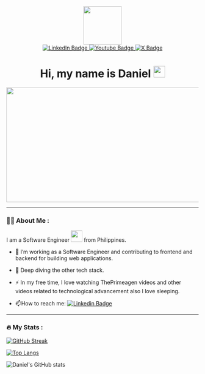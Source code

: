 
<div id="header" align="center">
  <img src="https://media.giphy.com/media/tXL4FHPSnVJ0A/giphy.gif?cid=82a1493b2ehkw0wymug334f7wv453py2bmgui1xr9w4frfhu&ep=v1_gifs_trending&rid=giphy.gif&ct=g" width="100"/>
  <div id="badges">
  <a href="https://www.linkedin.com/in/daniel-rey-340468206">
    <img src="https://img.shields.io/badge/LinkedIn-blue?style=for-the-badge&logo=linkedin&logoColor=white" alt="LinkedIn Badge"/>
  </a>
  <a href="your-youtube-URL">
    <img src="https://img.shields.io/badge/YouTube-red?style=for-the-badge&logo=youtube&logoColor=white" alt="Youtube Badge"/>
  </a>
  <a href="https://x.com/rey__daniel__">
    <img src="https://img.shields.io/badge/X-black?style=for-the-badge&logo=twitter&logoColor=white" alt="X Badge"/>
  </a>
</div>
  <img src="https://komarev.com/ghpvc/?username=usernameNiD4niel&style=flat-square&color=blue" alt=""/>
  <h1>
  Hi, my name is Daniel
  <img src="https://media.giphy.com/media/hvRJCLFzcasrR4ia7z/giphy.gif" width="30px"/>
</h1>
  <div align="center">
  <img src="https://media4.giphy.com/media/v1.Y2lkPTc5MGI3NjExYTB0Zmo3aWJnZHZ5d2tzc21pMTd5eHhpc21vcWJnb2gyc3R4bXdmbiZlcD12MV9pbnRlcm5hbF9naWZfYnlfaWQmY3Q9Zw/Dh5q0sShxgp13DwrvG/giphy.gif" width="600" height="300"/>
</div>
</div>

---

### :woman_technologist: About Me :
I am a Software Engineer <img src="https://media.giphy.com/media/WUlplcMpOCEmTGBtBW/giphy.gif" width="30"> from Philippines. 

- :telescope: I’m working as a Software Engineer and contributing to frontend and backend for building web applications.

- :seedling: Deep diving the other tech stack.

- :zap: In my free time, I love watching ThePrimeagen videos and other videos related to technological advancement also I love sleeping.

- :mailbox:How to reach me: [![Linkedin Badge](https://img.shields.io/badge/-daniel-blue?style=flat&logo=Linkedin&logoColor=white)](https://www.linkedin.com/in/daniel-rey-340468206)

---

### :fire: My Stats :
[![GitHub Streak](http://github-readme-streak-stats.herokuapp.com?user=usernameNiD4niel&theme=dark&background=000000)](https://git.io/streak-stats)
<!--- [![GitHub Streak](https://github-readme-streak-stats.herokuapp.com?user=usernameNiD4niel&theme=gruvbox-duo&date_format=M%20j%5B%2C%20Y%5D)](https://git.io/streak-stats) --->

<!--- [![Top Langs](https://github-readme-stats.vercel.app/api/top-langs/?username=usernameNiD4niel)](https://github.com/anuraghazra/github-readme-stats) --->
[![Top Langs](https://github-readme-stats.vercel.app/api/top-langs/?username=usernameNiD4niel&layout=compact&theme=vision-friendly-dark)](https://github.com/anuraghazra/github-readme-stats)

![Daniel's GitHub stats](https://github-readme-stats.vercel.app/api?username=usernameNiD4niel&show=reviews,discussions_started,discussions_answered,prs_merged,prs_merged_percentage&layout=compact&theme=vision-friendly-dark)

<!---
usernameNiD4niel/usernameNiD4niel is a ✨ special ✨ repository because its `README.md` (this file) appears on your GitHub profile.
You can click the Preview link to take a look at your changes.
--->
